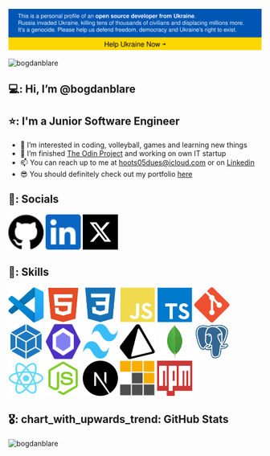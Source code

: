 [![Stand With Ukraine](https://raw.githubusercontent.com/bogdanblare/controllerhero/83b862bb987315dcd7ee598768d97dd8e3f2df1c/img/banner-personal-page.svg)](https://stand-with-ukraine.pp.ua)

<p align="left"> <img src="https://komarev.com/ghpvc/?username=bogdanblare&label=Profile%20Views%20%F0%9F%9A%80&color=535353&style=flat" alt="bogdanblare" /> </p>

## 💻: Hi, I’m @bogdanblare

## ⭐: I'm a Junior Software Engineer

- 👀 I’m interested in coding, volleyball, games and learning new things
- 🌱 I’m finished [The Odin Project](https://www.theodinproject.com/) and working on own IT startup
- 📫 You can reach up to me at hoots05dues@icloud.com or on [Linkedin](https://www.linkedin.com/in/bogdan-kulshenko-a55a22256/)
- 😎 You should definitely check out my portfolio [here](https://www.blarebogdan.com/)

## 📱: Socials

<p align="left"> 
<a href="https://www.github.com/bogdanblare" target="_blank" rel="noreferrer"><img src="https://raw.githubusercontent.com/bogdanblare/controllerhero/4737e2b8fd6e9447611ec7a4b161e865da983910/img/github.svg" width="70" height="70" /></a>
<a href="https://www.linkedin.com/in/bogdan-kulshenko-a55a22256/" target="_blank" rel="noreferrer"><img src="https://raw.githubusercontent.com/bogdanblare/controllerhero/07988e41d093ed8a7b9134d620073e637fe99e3d/img/linkedin.svg" width="70" height="70" /></a>
<a href="https://www.twitter.com/blarebogdan" target="_blank" rel="noreferrer"><img src="https://github.com/bogdanblare/controllerhero/blob/main/img/icon-x.png" width="70" height="70" /></a>
</p>

## 🎯: Skills

<p align="left">
<a href="https://code.visualstudio.com/" target="_blank" rel="noreferrer"><img src="https://raw.githubusercontent.com/bogdanblare/controllerhero/d6f4b2b4d472251f2691f73f362a257a064aa3b6/img/vscode.svg" width="70" height="70" alt="Visual Studio Code" /></a>
<a href="https://developer.mozilla.org/en-US/docs/Glossary/HTML5" target="_blank" rel="noreferrer"><img src="https://raw.githubusercontent.com/bogdanblare/controllerhero/4737e2b8fd6e9447611ec7a4b161e865da983910/img/html5-colored.svg" width="70" height="70" alt="HTML5" /></a>
<a href="https://www.w3.org/TR/CSS/#css" target="_blank" rel="noreferrer"><img src="https://raw.githubusercontent.com/bogdanblare/controllerhero/4737e2b8fd6e9447611ec7a4b161e865da983910/img/css3-colored.svg" width="70" height="70" alt="CSS3" /></a>
<a href="https://developer.mozilla.org/en-US/docs/Web/JavaScript" target="_blank" rel="noreferrer"><img src="https://raw.githubusercontent.com/bogdanblare/controllerhero/4737e2b8fd6e9447611ec7a4b161e865da983910/img/javascript-colored.svg" width="70" height="70" alt="JavaScript" /></a>
<a href="https://www.typescriptlang.org/" target="_blank" rel="noreferrer"><img src="https://raw.githubusercontent.com/bogdanblare/controllerhero/4737e2b8fd6e9447611ec7a4b161e865da983910/img/typescript-colored.svg" width="70" height="70" alt="TypeScript" /></a>
<a href="https://git-scm.com/" target="_blank" rel="noreferrer"><img src="https://raw.githubusercontent.com/bogdanblare/controllerhero/4737e2b8fd6e9447611ec7a4b161e865da983910/img/git-colored.svg" width="70" height="70" alt="Git" /></a>
<a href="https://webpack.js.org/" target="_blank" rel="noreferrer"><img src="https://raw.githubusercontent.com/bogdanblare/controllerhero/4737e2b8fd6e9447611ec7a4b161e865da983910/img/webpack-colored.svg" width="70" height="70" alt="Webpack" /></a>
  <a href="https://eslint.org/" target="_blank" rel="noreferrer"><img src="https://raw.githubusercontent.com/bogdanblare/controllerhero/d6f4b2b4d472251f2691f73f362a257a064aa3b6/img/eslint.svg" width="70" height="70" alt="ESlint" /></a>
<a href="https://tailwindcss.com/" target="_blank" rel="noreferrer"><img src="https://raw.githubusercontent.com/bogdanblare/controllerhero/d6f4b2b4d472251f2691f73f362a257a064aa3b6/img/tailwind.svg" width="70" height="70" alt="tailwindcss" /></a>
<a href="https://www.prisma.io/" target="_blank" rel="noreferrer"><img src="https://raw.githubusercontent.com/bogdanblare/controllerhero/81d3b87b946e8d0b3223df78dd5e8c06ec8965aa/img/prisma.svg" width="70" height="70" alt="Prisma" /></a>
<a href="https://www.mongodb.com/" target="_blank" rel="noreferrer"><img src="https://raw.githubusercontent.com/bogdanblare/controllerhero/4737e2b8fd6e9447611ec7a4b161e865da983910/img/mongodb-colored.svg" width="70" height="70" alt="MongoDB" /></a>
<a href="https://www.postgresql.org/" target="_blank" rel="noreferrer"><img src="https://raw.githubusercontent.com/bogdanblare/controllerhero/4737e2b8fd6e9447611ec7a4b161e865da983910/img/postgresql-colored.svg" width="70" height="70" alt="PostgreSQL" /></a>
<a href="https://reactjs.org/" target="_blank" rel="noreferrer"><img src="https://raw.githubusercontent.com/bogdanblare/controllerhero/4737e2b8fd6e9447611ec7a4b161e865da983910/img/react-colored.svg" width="70" height="70" alt="React" /></a>
<a href="https://nodejs.org/en/" target="_blank" rel="noreferrer"><img src="https://raw.githubusercontent.com/bogdanblare/controllerhero/4737e2b8fd6e9447611ec7a4b161e865da983910/img/nodejs-colored.svg" width="70" height="70" alt="NodeJS" /></a>
<a href="https://nextjs.org/docs" target="_blank" rel="noreferrer"><img src="https://raw.githubusercontent.com/bogdanblare/controllerhero/4737e2b8fd6e9447611ec7a4b161e865da983910/img/nextjs-colored.svg" width="70" height="70" alt="NextJs" /></a>
<a href="https://pnpm.io/" target="_blank" rel="noreferrer"><img src="https://raw.githubusercontent.com/bogdanblare/controllerhero/1e611276bf34b398fb477a7ca00096cc1ac87129/img/pnpm.svg" width="70" height="70" alt="PNPM" /></a>
<a href="https://www.npmjs.com/" target="_blank" rel="noreferrer"><img src="https://raw.githubusercontent.com/bogdanblare/controllerhero/1e611276bf34b398fb477a7ca00096cc1ac87129/img/npm.svg" width="70" height="70" alt="NPM" /></a>
</p>
</p>

## 🎖️: chart_with_upwards_trend: GitHub Stats

<p><img align="center" src="https://github-readme-streak-stats.herokuapp.com/?user=bogdanblare&theme=highcontrast" alt="bogdanblare" /></p>

